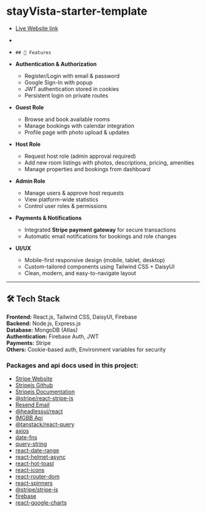 # stayVista-starter-template
- [Live Website link](https://stayviste.web.app)
-
-     ## 🚀 Features

- **Authentication & Authorization**
  - Register/Login with email & password  
  - Google Sign-In with popup  
  - JWT authentication stored in cookies  
  - Persistent login on private routes  

- **Guest Role**
  - Browse and book available rooms  
  - Manage bookings with calendar integration  
  - Profile page with photo upload & updates  

- **Host Role**
  - Request host role (admin approval required)  
  - Add new room listings with photos, descriptions, pricing, amenities  
  - Manage properties and bookings from dashboard  

- **Admin Role**
  - Manage users & approve host requests  
  - View platform-wide statistics  
  - Control user roles & permissions  

- **Payments & Notifications**
  - Integrated **Stripe payment gateway** for secure transactions  
  - Automatic email notifications for bookings and role changes  

- **UI/UX**
  - Mobile-first responsive design (mobile, tablet, desktop)  
  - Custom-tailored components using Tailwind CSS + DaisyUI  
  - Clean, modern, and easy-to-navigate layout  

---

## 🛠️ Tech Stack

**Frontend:** React.js, Tailwind CSS, DaisyUI, Firebase  
**Backend:** Node.js, Express.js  
**Database:** MongoDB (Atlas)  
**Authentication:** Firebase Auth, JWT  
**Payments:** Stripe  
**Others:** Cookie-based auth, Environment variables for security  

### Packages and api docs used in this project:

- [Stripe Website](https://stripe.com/)
- [Stripejs Github](https://github.com/stripe/react-stripe-js)
- [Stripejs Documentation](https://docs.stripe.com/payments/quickstart)
- [@stripe/react-stripe-js](https://www.npmjs.com/package/@stripe/react-stripe-js)
- [Resend Email](https://resend.com/home)
- [@headlessui/react](https://www.npmjs.com/package/@headlessui/react)
- [IMGBB Api](https://api.imgbb.com/)
- [@tanstack/react-query](https://www.npmjs.com/package/@tanstack/react-query)
- [axios](https://www.npmjs.com/package/axios)
- [date-fns](https://www.npmjs.com/package/date-fns)
- [query-string](https://www.npmjs.com/package/query-string)
- [react-date-range](https://www.npmjs.com/package/react-date-range)
- [react-helmet-async](https://www.npmjs.com/package/react-helmet-async)
- [react-hot-toast](https://www.npmjs.com/package/react-hot-toast)
- [react-icons](https://www.npmjs.com/package/react-icons)
- [react-router-dom](https://www.npmjs.com/package/react-router-dom)
- [react-spinners](https://www.npmjs.com/package/react-spinners)
- [@stripe/stripe-js](https://www.npmjs.com/package/@stripe/stripe-js)
- [firebase](https://www.npmjs.com/package/firebase)
- [react-google-charts](https://www.react-google-charts.com/examples/line-chart)
